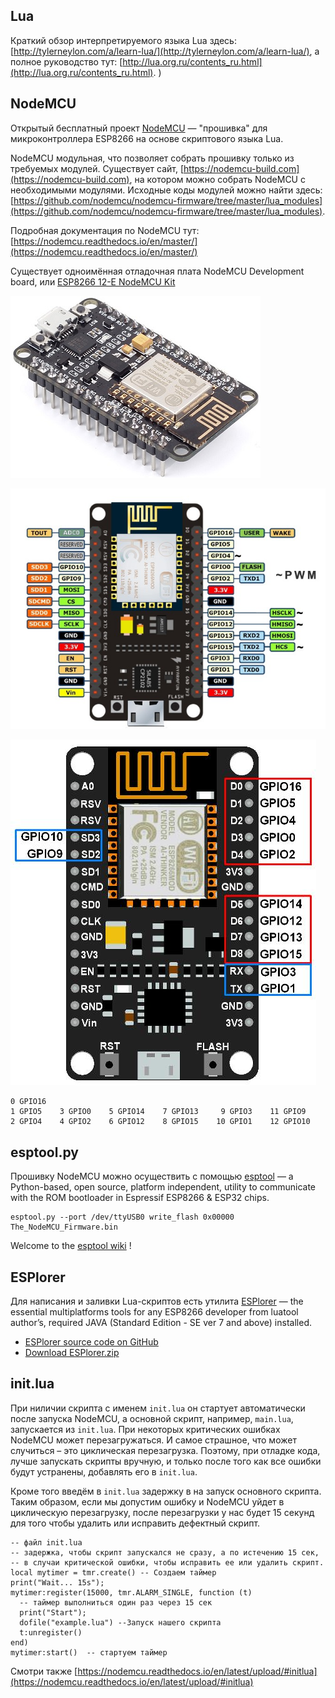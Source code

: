 ## Lua

Краткий обзор интерпретируемого языка Lua здесь: [http://tylerneylon.com/a/learn-lua/](http://tylerneylon.com/a/learn-lua/),
а полное руководство тут: [http://lua.org.ru/contents_ru.html](http://lua.org.ru/contents_ru.html).
)

## NodeMCU

Открытый бесплатный проект [NodeMCU](https://github.com/nodemcu/nodemcu-firmware) — "прошивка" для микроконтроллера ESP8266 на основе скриптового языка Lua. 

NodeMCU модульная, что позволяет собрать прошивку только из требуемых модулей.
Существует сайт, [https://nodemcu-build.com](https://nodemcu-build.com), на котором можно собрать NodeMCU с необходимыми модулями. 
Исходные коды модулей можно найти здесь:[https://github.com/nodemcu/nodemcu-firmware/tree/master/lua_modules](https://github.com/nodemcu/nodemcu-firmware/tree/master/lua_modules).

Подробная документация по NodeMCU тут: [https://nodemcu.readthedocs.io/en/master/](https://nodemcu.readthedocs.io/en/master/)

Существует одноимённая отладочная плата NodeMCU Development board, или [ESP8266 12-E NodeMCU Kit](https://www.nodemcu.com/index_en.html)

![NodeMCU Development board appearance](images/NodeMCUv1.0-kit.jpg)


![NodeMCU Development board pinout](images/NodeMCUv1.0-pinout.jpg)
    
![NodeMCU Development board GPIOs](images/NodeMCUv1.0-GPIOs.jpg)

```
0 GPIO16
1 GPIO5    3 GPIO0    5 GPIO14    7 GPIO13     9 GPIO3    11 GPIO9     
2 GPIO4    4 GPIO2    6 GPIO12    8 GPIO15    10 GPIO1    12 GPIO10 
```

## esptool.py

Прошивку NodeMCU можно осуществить с помощью [esptool](https://github.com/espressif/esptool) — а Python-based, open source, platform independent, utility to communicate with the ROM bootloader in Espressif ESP8266 & ESP32 chips.
```
esptool.py --port /dev/ttyUSB0 write_flash 0x00000 The_NodeMCU_Firmware.bin

```
Welcome to the [esptool wiki](https://github.com/espressif/esptool/wiki) !

## ESPlorer

Для написания и заливки Lua-скриптов есть утилита [ESPlorer](http://esp8266.ru/esplorer/) — the essential multiplatforms tools for any ESP8266 developer from luatool author’s, required JAVA (Standard Edition - SE ver 7 and above) installed.
- [ESPlorer source code on GitHub](https://github.com/4refr0nt/ESPlorer)
- [Download ESPlorer.zip](http://esp8266.ru/esplorer-latest/?f=ESPlorer.zip)

## init.lua

При ниличии скрипта с именем ``init.lua`` он стартует автоматически после запуска NodeMCU, а основной скрипт, например, ``main.lua``, запускается из ``init.lua``. При некоторых критических ошибках NodeMCU может перезагружаться. И самое страшное, что может случиться – это циклическая перезагрузка. Поэтому, при отладке кода, лучше запускать скрипты вручную, и только после того как все ошибки будут устранены, добавлять его в ``init.lua``.

Кроме того введём в ``init.lua`` задержку в на запуск основного скрипта. Таким образом, если мы допустим ошибку и NodeMCU уйдет в циклическую перезагрузку, после перезагрузки у нас будет 15 секунд для того чтобы удалить или исправить дефектный скрипт.
```
-- файл init.lua
-- задержка, чтобы скрипт запускался не сразу, а по истечению 15 сек, 
-- в случаи критической ошибки, чтобы исправить ее или удалить скрипт.
local mytimer = tmr.create() -- Создаем таймер
print("Wait... 15s"); 
mytimer:register(15000, tmr.ALARM_SINGLE, function (t) 
  -- таймер выполниться один раз через 15 сек 
  print("Start");
  dofile("example.lua") --Запуск нашего скрипта 
  t:unregister()
end)
mytimer:start()  -- стартуем таймер
```
Смотри также [https://nodemcu.readthedocs.io/en/latest/upload/#initlua](https://nodemcu.readthedocs.io/en/latest/upload/#initlua)
